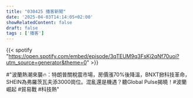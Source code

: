 ```yaml
---
title: "030425 播客新聞"
date: '2025-04-03T14:14:05+02:00'
showRelatedContent: false
draft: false
tags : ['播客']
---
```

{{< spotify "https://open.spotify.com/embed/episode/3qTEUM9q3FsKj2qNf70uoi?utm_source=generator&theme=0" >}}



#"波蘭熱潮來襲🔥：特朗普關稅震市場，房價漲70%後降溫，BNXT掀科技革命，SHEIN為弗羅茨瓦夫添3000崗位。混亂還是機遇？聽Global Pulse揭曉！#波蘭崛起 #貿易戰 #科技熱"